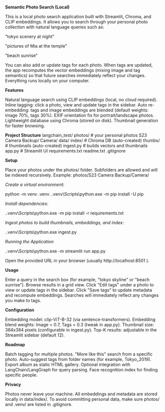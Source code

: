 **Semantic Photo Search (Local)**

This is a local photo search application built with Streamlit, Chroma, and CLIP embeddings.
It allows you to search through your personal photo collection with natural language queries such as:

  "tokyo scenery at night"
  
  "pictures of Mia at the temple"
  
  "beach sunrise"

You can also add or update tags for each photo. When tags are updated, the app recomputes the vector embeddings (mixing image and tag semantics) so that future searches immediately reflect your changes. Everything runs locally on your computer.

**Features**

Natural language search using CLIP embeddings (local, no cloud required).
Inline tagging: click a photo, view and update tags in the sidebar.
Auto re-embedding: tags and image embeddings are blended (default weights: image 70%, tags 30%).
EXIF orientation fix for portrait/landscape photos.
Lightweight database using Chroma (stored on disk).
Thumbnail generation for faster browsing.

**Project Structure**
langchain_test/
  photos/                       # your personal photos
    S23 Camera Backup/
      Camera/
  data/
    index/                      # Chroma DB (auto-created)
    thumbs/                     # thumbnails (auto-created)
  ingest.py                     # builds vectors and thumbnails
  app.py                        # Streamlit UI
  requirements.txt
  readme.txt
  .gitignore

**Setup**

Place your photos under the photos/ folder. Subfolders are allowed and will be indexed recursively.
Example: photos/S23 Camera Backup/Camera/

_Create a virtual environment:_

python -m venv .venv
.\.venv\Scripts\python.exe -m pip install -U pip

_Install dependencies:_

.\.venv\Scripts\python.exe -m pip install -r requirements.txt

_Ingest photos to build thumbnails, embeddings, and index:_

.\.venv\Scripts\python.exe ingest.py

_Running the Application_

.\.venv\Scripts\python.exe -m streamlit run app.py


Open the provided URL in your browser (usually http://localhost:8501
).

**Usage**

Enter a query in the search box (for example, "tokyo skyline" or "beach sunrise").
Browse results in a grid view.
Click "Edit tags" under a photo to view or update tags in the sidebar.
Click "Save tags" to update metadata and recompute embeddings.
Searches will immediately reflect any changes you make to tags.

**Configuration**

Embedding model: clip-ViT-B-32 (via sentence-transformers).
Embedding blend weights: Image = 0.7, Tags = 0.3 (tweak in app.py).
Thumbnail size: 384x384 pixels (configurable in ingest.py).
Top-K results: adjustable in the Streamlit sidebar (default 12).

**Roadmap**

Batch tagging for multiple photos.
"More like this" search from a specific photo.
Auto-suggest tags from folder names (for example, Tokyo_2019).
Export album as static HTML gallery.
Optional integration with LangChain/LangGraph for query parsing.
Face recognition index for finding specific people.

**Privacy**

Photos never leave your machine.
All embeddings and metadata are stored locally in data/index/.
To avoid committing personal data, make sure photos/ and .venv/ are listed in .gitignore.
